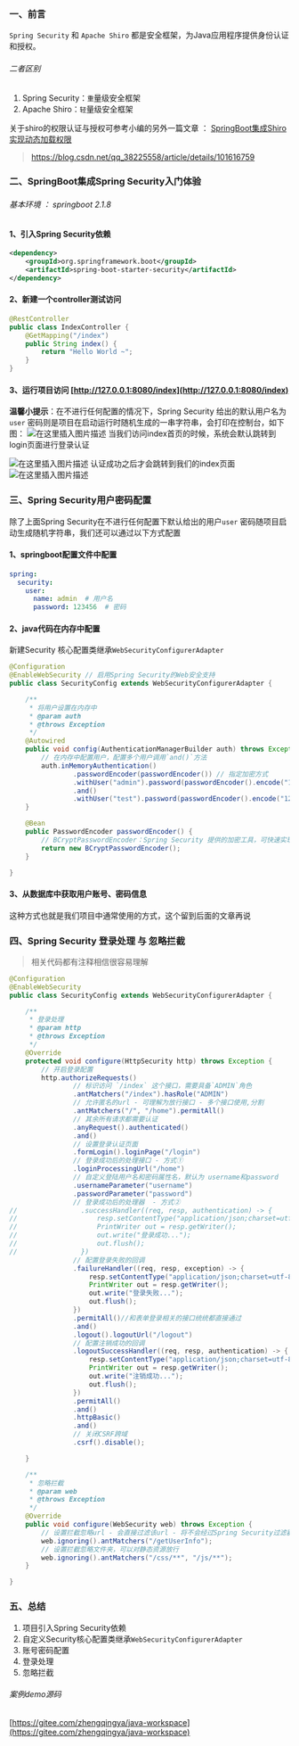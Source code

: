 ﻿### 一、前言

`Spring Security` 和 `Apache Shiro` 都是安全框架，为Java应用程序提供身份认证和授权。
        <module></module>

###### 二者区别
1. Spring Security：`重`量级安全框架
2. Apache Shiro：`轻`量级安全框架


关于shiro的权限认证与授权可参考小编的另外一篇文章 ： [SpringBoot集成Shiro 实现动态加载权限](https://blog.csdn.net/qq_38225558/article/details/101616759)

> https://blog.csdn.net/qq_38225558/article/details/101616759

### 二、SpringBoot集成Spring Security入门体验

###### 基本环境 ： springboot 2.1.8

#### 1、引入Spring Security依赖

```xml
<dependency>
    <groupId>org.springframework.boot</groupId>
    <artifactId>spring-boot-starter-security</artifactId>
</dependency>
```

#### 2、新建一个controller测试访问

```java
@RestController
public class IndexController {
    @GetMapping("/index")
    public String index() {
        return "Hello World ~";
    }
}
```

#### 3、运行项目访问 [http://127.0.0.1:8080/index](http://127.0.0.1:8080/index)

**温馨小提示**：在不进行任何配置的情况下，Spring Security 给出的默认用户名为`user` 密码则是项目在启动运行时随机生成的一串字符串，会打印在控制台，如下图： 
![在这里插入图片描述](https://img-blog.csdnimg.cn/20190930103118486.png?x-oss-process=image/watermark,type_ZmFuZ3poZW5naGVpdGk,shadow_10,text_aHR0cHM6Ly9ibG9nLmNzZG4ubmV0L3FxXzM4MjI1NTU4,size_16,color_FFFFFF,t_70)
当我们访问index首页的时候，系统会默认跳转到login页面进行登录认证

![在这里插入图片描述](https://img-blog.csdnimg.cn/2019093010331765.png?x-oss-process=image/watermark,type_ZmFuZ3poZW5naGVpdGk,shadow_10,text_aHR0cHM6Ly9ibG9nLmNzZG4ubmV0L3FxXzM4MjI1NTU4,size_16,color_FFFFFF,t_70)
认证成功之后才会跳转到我们的index页面
![在这里插入图片描述](https://img-blog.csdnimg.cn/20190930104045151.png)

### 三、Spring Security用户密码配置

除了上面Spring Security在不进行任何配置下默认给出的用户`user` 密码随项目启动生成随机字符串，我们还可以通过以下方式配置

#### 1、springboot配置文件中配置

```yml
spring:
  security:
    user:
      name: admin  # 用户名
      password: 123456  # 密码
```

#### 2、java代码在内存中配置

新建Security 核心配置类继承`WebSecurityConfigurerAdapter `

```java
@Configuration
@EnableWebSecurity // 启用Spring Security的Web安全支持
public class SecurityConfig extends WebSecurityConfigurerAdapter {

    /**
     * 将用户设置在内存中
     * @param auth
     * @throws Exception
     */
    @Autowired
    public void config(AuthenticationManagerBuilder auth) throws Exception {
        // 在内存中配置用户，配置多个用户调用`and()`方法
        auth.inMemoryAuthentication()
                .passwordEncoder(passwordEncoder()) // 指定加密方式
                .withUser("admin").password(passwordEncoder().encode("123456")).roles("ADMIN")
                .and()
                .withUser("test").password(passwordEncoder().encode("123456")).roles("USER");
    }

    @Bean
    public PasswordEncoder passwordEncoder() {
        // BCryptPasswordEncoder：Spring Security 提供的加密工具，可快速实现加密加盐
        return new BCryptPasswordEncoder();
    }

}
```

#### 3、从数据库中获取用户账号、密码信息

这种方式也就是我们项目中通常使用的方式，这个留到后面的文章再说

### 四、Spring Security 登录处理 与 忽略拦截
> 相关代码都有注释相信很容易理解

```java
@Configuration
@EnableWebSecurity
public class SecurityConfig extends WebSecurityConfigurerAdapter {

    /**
     * 登录处理
     * @param http
     * @throws Exception
     */
    @Override
    protected void configure(HttpSecurity http) throws Exception {
        // 开启登录配置
        http.authorizeRequests()
                // 标识访问 `/index` 这个接口，需要具备`ADMIN`角色
                .antMatchers("/index").hasRole("ADMIN")
                // 允许匿名的url - 可理解为放行接口 - 多个接口使用,分割
                .antMatchers("/", "/home").permitAll()
                // 其余所有请求都需要认证
                .anyRequest().authenticated()
                .and()
                // 设置登录认证页面
                .formLogin().loginPage("/login")
                // 登录成功后的处理接口 - 方式①
                .loginProcessingUrl("/home")
                // 自定义登陆用户名和密码属性名，默认为 username和password
                .usernameParameter("username")
                .passwordParameter("password")
                // 登录成功后的处理器  - 方式②
//                .successHandler((req, resp, authentication) -> {
//                    resp.setContentType("application/json;charset=utf-8");
//                    PrintWriter out = resp.getWriter();
//                    out.write("登录成功...");
//                    out.flush();
//                })
                // 配置登录失败的回调
                .failureHandler((req, resp, exception) -> {
                    resp.setContentType("application/json;charset=utf-8");
                    PrintWriter out = resp.getWriter();
                    out.write("登录失败...");
                    out.flush();
                })
                .permitAll()//和表单登录相关的接口统统都直接通过
                .and()
                .logout().logoutUrl("/logout")
                // 配置注销成功的回调
                .logoutSuccessHandler((req, resp, authentication) -> {
                    resp.setContentType("application/json;charset=utf-8");
                    PrintWriter out = resp.getWriter();
                    out.write("注销成功...");
                    out.flush();
                })
                .permitAll()
                .and()
                .httpBasic()
                .and()
                // 关闭CSRF跨域
                .csrf().disable();

    }

    /**
     * 忽略拦截
     * @param web
     * @throws Exception
     */
    @Override
    public void configure(WebSecurity web) throws Exception {
        // 设置拦截忽略url - 会直接过滤该url - 将不会经过Spring Security过滤器链
        web.ignoring().antMatchers("/getUserInfo");
        // 设置拦截忽略文件夹，可以对静态资源放行
        web.ignoring().antMatchers("/css/**", "/js/**");
    }

}
```

### 五、总结

1. 项目引入Spring Security依赖
2. 自定义Security核心配置类继承`WebSecurityConfigurerAdapter`
3. 账号密码配置
4. 登录处理
5. 忽略拦截

######  案例demo源码

[https://gitee.com/zhengqingya/java-workspace](https://gitee.com/zhengqingya/java-workspace)





